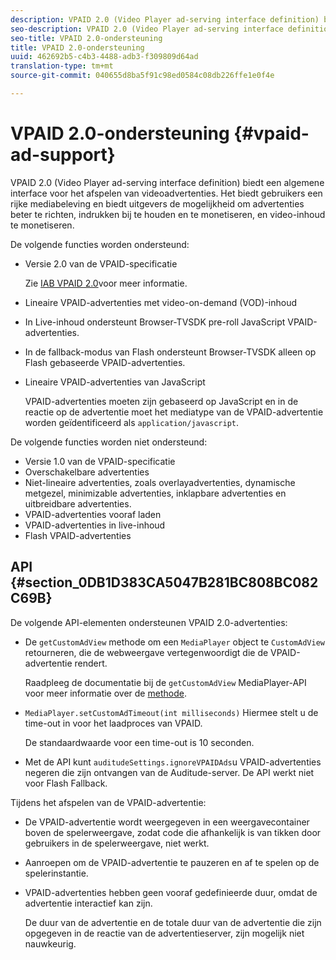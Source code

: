 ```yaml
---
description: VPAID 2.0 (Video Player ad-serving interface definition) biedt een algemene interface voor het afspelen van videoadvertenties. Het biedt gebruikers een rijke mediabeleving en biedt uitgevers de mogelijkheid om advertenties beter te richten, indrukken bij te houden en te monetiseren, en video-inhoud te monetiseren.
seo-description: VPAID 2.0 (Video Player ad-serving interface definition) biedt een algemene interface voor het afspelen van videoadvertenties. Het biedt gebruikers een rijke mediabeleving en biedt uitgevers de mogelijkheid om advertenties beter te richten, indrukken bij te houden en te monetiseren, en video-inhoud te monetiseren.
seo-title: VPAID 2.0-ondersteuning
title: VPAID 2.0-ondersteuning
uuid: 462692b5-c4b3-4488-adb3-f309809d64ad
translation-type: tm+mt
source-git-commit: 040655d8ba5f91c98ed0584c08db226ffe1e0f4e

---
```



# VPAID 2.0-ondersteuning {#vpaid-ad-support}

VPAID 2.0 (Video Player ad-serving interface definition) biedt een algemene interface voor het afspelen van videoadvertenties. Het biedt gebruikers een rijke mediabeleving en biedt uitgevers de mogelijkheid om advertenties beter te richten, indrukken bij te houden en te monetiseren, en video-inhoud te monetiseren.

De volgende functies worden ondersteund:

* Versie 2.0 van de VPAID-specificatie

   Zie [IAB VPAID 2.0](https://www.iab.com/guidelines/digital-video-player-ad-interface-definition-vpaid-2-0/)voor meer informatie.
* Lineaire VPAID-advertenties met video-on-demand (VOD)-inhoud
* In Live-inhoud ondersteunt Browser-TVSDK pre-roll JavaScript VPAID-advertenties.
* In de fallback-modus van Flash ondersteunt Browser-TVSDK alleen op Flash gebaseerde VPAID-advertenties.
* Lineaire VPAID-advertenties van JavaScript

   VPAID-advertenties moeten zijn gebaseerd op JavaScript en in de reactie op de advertentie moet het mediatype van de VPAID-advertentie worden geïdentificeerd als `application/javascript`.

De volgende functies worden niet ondersteund:

* Versie 1.0 van de VPAID-specificatie
* Overschakelbare advertenties
* Niet-lineaire advertenties, zoals overlayadvertenties, dynamische metgezel, minimizable advertenties, inklapbare advertenties en uitbreidbare advertenties.
* VPAID-advertenties vooraf laden
* VPAID-advertenties in live-inhoud
* Flash VPAID-advertenties

## API {#section_0DB1D383CA5047B281BC808BC082C69B}

De volgende API-elementen ondersteunen VPAID 2.0-advertenties:

* De `getCustomAdView` methode om een `MediaPlayer` object te `CustomAdView` retourneren, die de webweergave vertegenwoordigt die de VPAID-advertentie rendert.

   Raadpleeg de documentatie bij de `getCustomAdView` MediaPlayer-API voor meer informatie over de [methode](https://help.adobe.com/en_US/primetime/api/psdk/browser_tvsdk/AdobePSDK.MediaPlayer.html).

* `MediaPlayer.setCustomAdTimeout(int milliseconds)` Hiermee stelt u de time-out in voor het laadproces van VPAID.

   De standaardwaarde voor een time-out is 10 seconden.

* Met de API kunt `auditudeSettings.ignoreVPAIDAds`u VPAID-advertenties negeren die zijn ontvangen van de Auditude-server. De API werkt niet voor Flash Fallback.

Tijdens het afspelen van de VPAID-advertentie:

* De VPAID-advertentie wordt weergegeven in een weergavecontainer boven de spelerweergave, zodat code die afhankelijk is van tikken door gebruikers in de spelerweergave, niet werkt.
* Aanroepen om de VPAID-advertentie te pauzeren en af te spelen op de spelerinstantie.
* VPAID-advertenties hebben geen vooraf gedefinieerde duur, omdat de advertentie interactief kan zijn.

   De duur van de advertentie en de totale duur van de advertentie die zijn opgegeven in de reactie van de advertentieserver, zijn mogelijk niet nauwkeurig.